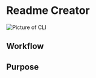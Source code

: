 # Readme Creator

![Picture of CLI](https://github.com/ckester99/readme-creator/blob/main/images/readme-img.PNG)

## Workflow

## Purpose
